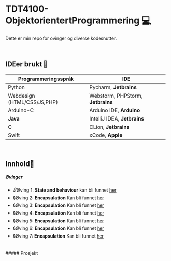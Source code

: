 # TDT4100-ObjektorientertProgrammering :computer:

Dette er min repo for ovinger og diverse kodesnutter.

<br>

## IDEer brukt :memo:
Programmeringsspråk | IDE
------------ | -------------
Python | Pycharm, **Jetbrains**
Webdesign (HTML/CSS/JS,PHP)| Webstorm, PHPStorm, **Jetbrains**
Arduino-C | Arduino IDE, **Arduino**
**Java** | IntelliJ IDEA, **Jetbrains**
C | CLion, **Jetbrains**
Swift | xCode, **Apple**

<br>

## Innhold:notebook_with_decorative_cover:

##### Øvinger  
- :unlock:Øving 1: **State and behaviour** kan bli funnet [her](https://github.com/anderszk/TDT4100-ObjektorientertProgrammering/tree/main/Oving1)<br>
- :lock:Øving 2: **Encapsulation** Kan bli funnet [her]()<br>
- :lock:Øving 3: **Encapsulation** Kan bli funnet [her]()<br>
- :lock:Øving 4: **Encapsulation** Kan bli funnet [her]()<br>
- :lock:Øving 5: **Encapsulation** Kan bli funnet [her]()<br>
- :lock:Øving 6: **Encapsulation** Kan bli funnet [her]()<br>
- :lock:Øving 7: **Encapsulation** Kan bli funnet [her]()<br>
<br>
##### Prosjekt
<a name="headers"/>


